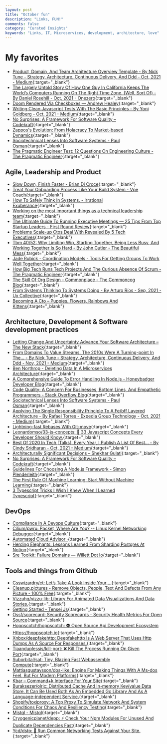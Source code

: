 ```yaml
---
layout: post
title: "October fun"
description: "Links, FUN!"
comments: false
category: "Curated Insights"
keywords: "Links, IT, Microservices, development, architecture, love"
---
```

<!-- markdownlint-disable MD033 MD020 MD025--> 
# My favorites<a name="favorites"></a>

- [Product, Domain, And Team Architecture Overview Template - By Nick Tune - Strategy, Architecture, Continuous Delivery, And Ddd - Oct, 2021 - Medium](https://medium.com/nick-tune-tech-strategy-blog/product-domain-and-team-architecture-overview-template-b06550faa061){:target="_blank"}
- [The Largely Untold Story Of How One Guy In California Keeps The World’s Computers Running On The Right Time Zone. (Well, Sort Of) - By Daniel Rosehill - Oct, 2021 - Onezero](https://onezero.medium.com/the-largely-untold-story-of-how-one-guy-in-california-keeps-the-worlds-computers-on-the-right-time-a97a5493bf73){:target="_blank"}
- [Doom Rendered Via Checkboxes — Andrew Healey](https://healeycodes.com/doom-rendered-via-checkboxes){:target="_blank"}
- [Writing Clean Javascript Tests With The Basic Principles - By Yoni Goldberg - Oct, 2021 - Medium](https://yonigoldberg.medium.com/fighting-javascript-tests-complexity-with-the-basic-principles-87b7622eac9a){:target="_blank"}
- [No Surprises: A Framework For Software Quality – Codekraft](https://abdulapopoola.com/2021/09/22/no-surprises-a-framework-for-software-quality/){:target="_blank"}
- [Zappos's Evolution: From Holacracy To Market-based Dynamics](https://corporate-rebels.com/zappos-market-dynamics/){:target="_blank"}
- [Sociotechnical Lenses Into Software Systems - Paul Osman](https://paulosman.me/2021/10/02/sociotechnical-lenses-into-software-systems/){:target="_blank"}
- [The Pragmatic Engineer Test: 12 Questions On Engineering Culture - The Pragmatic Engineer](https://blog.pragmaticengineer.com/pragmatic-engineer-test/){:target="_blank"}

## Agile, Leadership and Product<a name="agile"></a>

- [Slow Down, Finish Faster - Brian Di Croce](https://briandicroce.com/slow-down-finish-faster/){:target="_blank"}
- [Treat Your Onboarding Process Like Your Build System - Vpe Coach](https://medium.com/vpe-coach/treat-your-onboarding-process-like-your-build-system-381474aff0f1){:target="_blank"}
- [How To Safely Think In Systems. - Irrational Exuberance](https://lethain.com/how-to-safely-think-in-systems/){:target="_blank"}
- [Working on the most important things as a technical leadership team](https://www.annashipman.co.uk/jfdi/prioritising-in-tech-leadership.html){:target="_blank"}
- [The Ultimate Guide To Running Executive Meetings — 25 Tips From Top Startup Leaders - First Round Review](https://review.firstround.com/the-ultimate-guide-to-running-executive-meetings-25-tips-from-top-startup-leaders){:target="_blank"}
- [Problems Scale-up Ctos Deal With Revealed By 5 Tech Executives](https://tsh.io/blog/scale-up-challenges/){:target="_blank"}
- [Tbm 40/52: Why Limiting Wip, Starting Together, Being Less Busy, And Working Together Is So Hard - By John Cutler - The Beautiful Mess](https://cutlefish.substack.com/p/tbm-4052-why-limiting-wip-starting){:target="_blank"}
- [Jade Rubick - Coordination Models - Tools For Getting Groups To Work Well Together](https://www.rubick.com/coordination-models/){:target="_blank"}
- [How Big Tech Runs Tech Projects And The Curious Absence Of Scrum - The Pragmatic Engineer](https://blog.pragmaticengineer.com/project-management-at-big-tech/){:target="_blank"}
- [The Skill Of Org Design - Commonplace - The Commoncog Blog](https://commoncog.com/blog/org-design-skill/){:target="_blank"}
- [From Systems Thinking To Systems Doing - By Arturo Ríos - Sep, 2021 - Ux Collective](https://uxdesign.cc/from-systems-thinking-to-systems-doing-c683fe3cd10d){:target="_blank"}
- [Becoming A Cto – Puppies, Flowers, Rainbows And Kittens](https://blog.kevingoldsmith.com/2021/11/01/becoming-a-cto/){:target="_blank"}

## Architecture, Development & Software development practices <a name="development"></a>

- [Letting Change And Uncertainty Advance Your Software Architecture – The New Stack](https://thenewstack.io/letting-change-and-uncertainty-advance-your-software-architecture/){:target="_blank"}
- [From Domains To Value Streams. The 2010s Were A Turning-point In The… - By Nick Tune - Strategy, Architecture, Continuous Delivery, And Ddd - Nov, 2021 - Medium](https://medium.com/nick-tune-tech-strategy-blog/from-domains-to-value-streams-7143405ad93a){:target="_blank"}
- [Ben Northrop - Deleting Data In A Microservices Architecture](http://www.bennorthrop.com/Essays/2021/microservices-architecture-and-deleting-data.php){:target="_blank"}
- [A Comprehensive Guide To Error Handling In Node.js - Honeybadger Developer Blog](https://www.honeybadger.io/blog/errors-nodejs/){:target="_blank"}
- [Code Quality: A Concern For Businesses, Bottom Lines, And Empathetic Programmers - Stack Overflow Blog](https://stackoverflow.blog/2021/10/18/code-quality-a-concern-for-businesses-bottom-lines-and-empathetic-programmers/){:target="_blank"}
- [Sociotechnical Lenses Into Software Systems - Paul Osman](https://paulosman.me/2021/10/02/sociotechnical-lenses-into-software-systems/){:target="_blank"}
- [Applying The Single Responsibility Principle To A Fe/bff Layered Architecture - By Rafael Torres - Expedia Group Technology - Oct, 2021 - Medium](https://medium.com/expedia-group-tech/applying-the-single-responsibility-principle-to-a-fe-bff-layered-architecture-ccf335b35621){:target="_blank"}
- [Lightning-fast Rebases With Git-move](https://blog.waleedkhan.name/in-memory-rebases/){:target="_blank"}
- [Leonardomso/33-js-concepts: 📜 33 Javascript Concepts Every Developer Should Know.](https://github.com/leonardomso/33-js-concepts#readme){:target="_blank"}
- [Best Of 2020 In Tech [Talks]. Every Year, I Publish A List Of Best… - By Cindy Sridharan - Oct, 2021 - Medium](https://copyconstruct.medium.com/best-of-2020-in-tech-talks-2f29002f4a92){:target="_blank"}
- [Architecturally Significant Decisions – Shekhar Gulati](https://shekhargulati.com/2021/09/28/architecturally-significant-decisions/){:target="_blank"}
- [No Surprises: A Framework For Software Quality – Codekraft](https://abdulapopoola.com/2021/09/22/no-surprises-a-framework-for-software-quality/){:target="_blank"}
- [Guidelines For Choosing A Node.js Framework - Simon Plenderleith](https://simonplend.com/guidelines-for-choosing-a-node-js-framework/){:target="_blank"}
- [The First Rule Of Machine Learning: Start Without Machine Learning](https://eugeneyan.com/writing/first-rule-of-ml/){:target="_blank"}
- [3 Typescript Tricks I Wish I Knew When I Learned Typescript](https://www.cstrnt.dev/blog/three-typescript-tricks){:target="_blank"}

## DevOps<a name="devops"></a>

- [Compliance In A Devops Culture](https://martinfowler.com/articles/devops-compliance.html){:target="_blank"}
- [Cilium/pwru: Packet, Where Are You? -- Linux Kernel Networking Debugger](https://github.com/cilium/pwru?ck_subscriber_id=1374922509){:target="_blank"}
- [Automated Cloud Advisor ·](https://disneystreaming.github.io/automated-cloud-advisor/){:target="_blank"}
- [Herding Elephants: Lessons Learned From Sharding Postgres At Notion](https://www.notion.so/blog/sharding-postgres-at-notion){:target="_blank"}
- [Sre Toolkit: Failure Domains — Willett Dot Io](http://www.willett.io/posts/domains/){:target="_blank"}

## Tools and things from Github <a name="tools"></a>

- [Csswizardry/ct: Let’s Take A Look Inside Your <Head>…](https://github.com/csswizardry/ct){:target="_blank"}
- [Cleanup.pictures - Remove Objects, People, Text And Defects From Any Picture - 100% Free](https://cleanup.pictures/){:target="_blank"}
- [Vizzuhq/vizzu-lib: Library For Animated Data Visualizations And Data Stories.](https://github.com/vizzuhq/vizzu-lib){:target="_blank"}
- [Getting Started - Tensei Js](https://tenseijs.com/docs/getting-started){:target="_blank"}
- [Ossf/scorecard: Security Scorecards - Security Health Metrics For Open Source](https://github.com/ossf/scorecard){:target="_blank"}
- [Hoppscotch/hoppscotch: 👽 Open Source Api Development Ecosystem Https://hoppscotch.io](https://github.com/hoppscotch/hoppscotch){:target="_blank"}
- [Xnbox/deepfakehttp: Deepfakehttp Is A Web Server That Uses Http Dumps As A Source For Responses.](https://github.com/xnbox/DeepfakeHTTP){:target="_blank"}
- [Tiaanduplessis/kill-port: ❌ Kill The Process Running On Given Port](https://github.com/tiaanduplessis/kill-port){:target="_blank"}
- [Suborbital/sat: Tiny, Blazing Fast Webassembly Compute](https://github.com/suborbital/sat){:target="_blank"}
- [Mattiasgustavsson/dos-like: Engine For Making Things With A Ms-dos Feel, But For Modern Platforms](https://github.com/mattiasgustavsson/dos-like){:target="_blank"}
- [Kbar – Command+k Interface For Your Site](https://kbar.vercel.app/){:target="_blank"}
- [Buraksezer/olric: Distributed Cache And In-memory Key/value Data Store. It Can Be Used Both As An Embedded Go Library And As A Language-independent Service.](https://github.com/buraksezer/olric){:target="_blank"}
- [Shopify/toxiproxy: A Tcp Proxy To Simulate Network And System Conditions For Chaos And Resiliency Testing](https://github.com/Shopify/toxiproxy){:target="_blank"}
- [Mistql - Mistql](https://www.mistql.com/){:target="_blank"}
- [Cryogenicplanet/depp: ⚡ Check Your Npm Modules For Unused And Duplicate Dependencies Fast](https://github.com/CryogenicPlanet/depp){:target="_blank"}
- [Ycd/dstp: 🧪 Run Common Networking Tests Against Your Site.](https://github.com/ycd/dstp){:target="_blank"}

